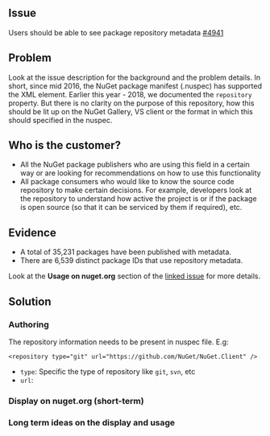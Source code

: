 ## Issue
Users should be able to see package repository metadata [#4941](https://github.com/NuGet/NuGetGallery/issues/4941)

## Problem
Look at the issue description for the background and the problem details. In short, since mid 2016, the NuGet package manifest (.nuspec) has supported the <repository> XML element. Earlier this year - 2018, we documented the `repository` property. But there is no clarity on the purpose of this repository, how this should be lit up on the NuGet Gallery, VS client or the format in which this should specified in the nuspec.

## Who is the customer?
* All the NuGet package publishers who are using this field in a certain way or are looking for recommendations on how to use this functionality
* All package consumers who would like to know the source code repository to make certain decisions. For example, developers look at the repository to understand how active the project is or if the package is open source (so that it can be serviced by them if required), etc. 

## Evidence
* A total of 35,231 packages have been published with <repository> metadata.
* There are 6,539 distinct package IDs that use repository metadata.

Look at the **Usage on nuget.org** section of the [linked issue](https://github.com/NuGet/NuGetGallery/issues/4941) for more details.

## Solution

### Authoring 
The repository information needs to be present in nuspec file. E.g:
```
<repository type="git" url="https://github.com/NuGet/NuGet.Client" />
```
* `type`: Specific the type of repository like `git`, `svn`, etc
* `url`: 

### Display on nuget.org (short-term)

### Long term ideas on the display and usage 
